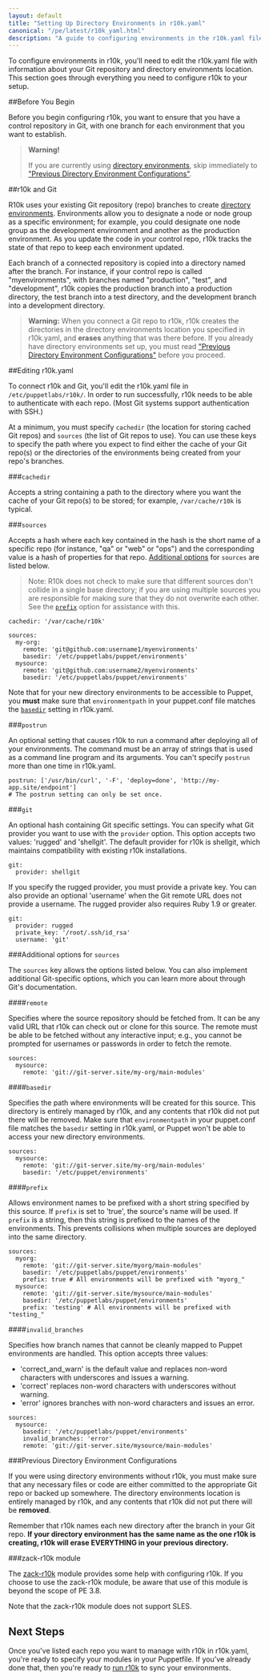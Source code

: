 ```yaml
---
layout: default
title: "Setting Up Directory Environments in r10k.yaml"
canonical: "/pe/latest/r10k_yaml.html"
description: "A guide to configuring environments in the r10k.yaml file, for r10k code management with Puppet."
---
```


[direnv]: /puppet/4.0/reference/environments.html
[direnv_setup]: /puppet/4.0/reference/environments_creating.html
[setup]: ./r10k_setup.html
[puppetfile]: ./r10k_puppetfile.html
[running]: ./r10k_run.html
[reference]: ./r10k_reference.html
[r10kindex]: ./r10k.md

To configure environments in r10k, you'll need to edit the r10k.yaml file with information about your Git repository and directory environments location. This section goes through everything you need to configure r10k to your setup.

##Before You Begin

Before you begin configuring r10k, you want to ensure that you have a control repository in Git, with one branch for each environment that you want to establish.

>**Warning!**
>
>If you are currently using [directory environments][direnv], skip immediately to ["Previous Directory Environment Configurations"](#previous-directory-environment-configurations).

##r10k and Git

R10k uses your existing Git repository (repo) branches to create [directory environments][direnv]. Environments allow you to designate a node or node group as a specific environment; for example, you could designate one node group as the development environment and another as the production environment. As you update the code in your control repo, r10k tracks the state of that repo to keep each environment updated.

Each branch of a connected repository is copied into a directory named after the branch. For instance, if your control repo is called "myenvironments", with branches named "production", "test", and "development", r10k copies the production branch into a production directory, the test branch into a test directory, and the development branch into a development directory.

>**Warning:** When you connect a Git repo to r10k, r10k creates the directories in the directory environments location you specified in r10k.yaml, and **erases** anything that was there before. If you already have directory environments set up, you must read ["Previous Directory Environment Configurations"](#previous-directory-environment-configurations) before you proceed.


##Editing r10k.yaml

To connect r10k and Git, you'll edit the r10k.yaml file in `/etc/puppetlabs/r10k/`. In order to run successfully, r10k needs to be able to authenticate with each repo. (Most Git systems support authentication with SSH.)

At a minimum, you must specify `cachedir` (the location for storing cached Git repos) and `sources` (the list of Git repos to use). You can use these keys to specify the path where you expect to find either the cache of your Git repo(s) or the directories of the environments being created from your repo's branches.

###`cachedir`

Accepts a string containing a path to the directory where you want the cache of your Git repo(s) to be stored; for example, `/var/cache/r10k` is typical.

###`sources`

Accepts a hash where each key contained in the hash is the short name of a specific repo (for instance, "qa" or "web" or "ops") and the corresponding value is a hash of properties for that repo. [Additional options](#additional-options-for-sources) for `sources` are listed below.

>Note: R10k does not check to make sure that different sources don't collide in a single base directory; if you are using multiple sources you are responsible for making sure that they do not overwrite each other. See the [`prefix`](#prefix) option for assistance with this.

~~~
cachedir: '/var/cache/r10k'

sources:
  my-org:
    remote: 'git@github.com:username1/myenvironments'
    basedir: '/etc/puppetlabs/puppet/environments'
  mysource:
    remote: 'git@github.com:username2/myenvironments'
    basedir: '/etc/puppetlabs/puppet/environments'
~~~

Note that for your new directory environments to be accessible to Puppet, you **must** make sure that `environmentpath` in your puppet.conf file matches the [`basedir`](#basedir) setting in r10k.yaml.

###`postrun`

An optional setting that causes r10k to run a command after deploying all of your environments. The command must be an array of strings that is used as a command line program and its arguments. You can't specify `postrun` more than one time in r10k.yaml.

~~~
postrun: ['/usr/bin/curl', '-F', 'deploy=done', 'http://my-app.site/endpoint']
# The postrun setting can only be set once.
~~~

###`git`

An optional hash containing Git specific settings. You can specify what Git provider you want to use with the `provider` option. This option accepts two values: 'rugged' and 'shellgit'. The default provider for r10k is shellgit, which maintains compatibility with existing r10k installations.

~~~
git:
  provider: shellgit
~~~

If you specify the rugged provider, you must provide a private key. You can also provide an optional 'username' when the Git remote URL does not provide a username. The rugged provider also requires Ruby 1.9 or greater.

~~~
git:
  provider: rugged
  private_key: '/root/.ssh/id_rsa'
  username: 'git'
~~~


###Additional options for `sources`

The `sources` key allows the options listed below. You can also implement additional Git-specific options, which you can learn more about through Git's documentation.

####`remote`

Specifies where the source repository should be fetched from. It can be any valid URL that r10k can check out or clone for this source. The remote must be able to be fetched without any interactive input; e.g., you cannot be prompted for usernames or passwords in order to fetch the remote.

~~~
sources:
  mysource:
    remote: 'git://git-server.site/my-org/main-modules'
~~~

####`basedir`

Specifies the path where environments will be created for this source. This directory is entirely managed by r10k, and any contents that r10k did not put there will be removed. Make sure that `environmentpath` in your puppet.conf file matches the `basedir` setting in r10k.yaml, or Puppet won't be able to access your new directory environments.

~~~
sources:
  mysource:
    remote: 'git://git-server.site/my-org/main-modules'
    basedir: '/etc/puppet/environments'
~~~

####`prefix`

Allows environment names to be prefixed with a short string specified by this source. If `prefix` is set to 'true', the source's name will be used. If `prefix` is a string, then this string is prefixed to the names of the environments. This prevents collisions when multiple sources are deployed into the same directory.

~~~
sources:
  myorg:
    remote: 'git://git-server.site/myorg/main-modules'
    basedir: '/etc/puppetlabs/puppet/environments'
    prefix: true # All environments will be prefixed with "myorg_"
  mysource:
    remote: 'git://git-server.site/mysource/main-modules'
    basedir: '/etc/puppetlabs/puppet/environments'
    prefix: 'testing' # All environments will be prefixed with "testing_"
~~~

####`invalid_branches`

Specifies how branch names that cannot be cleanly mapped to Puppet environments are handled. This option accepts three values:

* 'correct_and_warn' is the default value and replaces non-word characters with underscores and issues a warning.
* 'correct' replaces non-word characters with underscores without warning.
* 'error' ignores branches with non-word characters and issues an error.

~~~
sources:
  mysource:
    basedir: '/etc/puppetlabs/puppet/environments'
    invalid_branches: 'error'
    remote: 'git://git-server.site/mysource/main-modules'
~~~

###Previous Directory Environment Configurations

If you were using directory environments without r10k, you must make sure that any necessary files or code are either committed to the appropriate Git repo or backed up somewhere. The directory environments location is entirely managed by r10k, and any contents that r10k did not put there will be **removed**.

Remember that r10k names each new directory after the branch in your Git repo. **If your directory environment has the same name as the one r10k is creating, r10k will erase EVERYTHING in your previous directory.**


###zack-r10k module

The [zack-r10k](https://forge.puppetlabs.com/zack/r10k) module provides some help with configuring r10k. If you choose to use the zack-r10k module, be aware that use of this module is beyond the scope of PE 3.8.

Note that the zack-r10k module does not support SLES.

## Next Steps

Once you've listed each repo you want to manage with r10k in r10k.yaml, you're ready to specify your modules in your Puppetfile. If you've already done that, then you're ready to [run r10k][running] to sync your environments.


